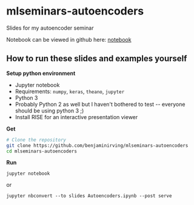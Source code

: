 # mlseminars-autoencoders

Slides for my autoencoder seminar

Notebook can be viewed in github here: [notebook](https://github.com/benjaminirving/mlseminars-autoencoders/blob/master/Autoencoders.ipynb)

## How to run these slides and examples yourself

**Setup python environment**

- Jupyter notebook
- Requirements: `numpy`, `keras`, `theano`, `jupyter`
- Python 3
- Probably Python 2 as well but I haven't bothered to test -- everyone should be using python 3 ;)
- Install RISE for an interactive presentation viewer

**Get**
```bash
# Clone the repository
git clone https://github.com/benjaminirving/mlseminars-autoencoders
cd mlseminars-autoencoders
```

**Run**
```
jupyter notebook
```

or
```
jupyter nbconvert --to slides Autoencoders.ipynb --post serve
```
